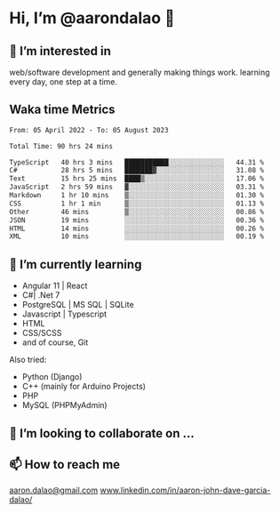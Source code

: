 # __Hi, I’m @aarondalao__ 👋 
## 👀 I’m interested in 
web/software development and generally making things work.
learning every day, one step at a time. 

## Waka time Metrics
<!--START_SECTION:waka-->

```txt
From: 05 April 2022 - To: 05 August 2023

Total Time: 90 hrs 24 mins

TypeScript   40 hrs 3 mins   ███████████░░░░░░░░░░░░░░   44.31 %
C#           28 hrs 5 mins   ███████▓░░░░░░░░░░░░░░░░░   31.08 %
Text         15 hrs 25 mins  ████▒░░░░░░░░░░░░░░░░░░░░   17.06 %
JavaScript   2 hrs 59 mins   ▓░░░░░░░░░░░░░░░░░░░░░░░░   03.31 %
Markdown     1 hr 10 mins    ▒░░░░░░░░░░░░░░░░░░░░░░░░   01.30 %
CSS          1 hr 1 min      ▒░░░░░░░░░░░░░░░░░░░░░░░░   01.13 %
Other        46 mins         ▒░░░░░░░░░░░░░░░░░░░░░░░░   00.86 %
JSON         19 mins         ░░░░░░░░░░░░░░░░░░░░░░░░░   00.36 %
HTML         14 mins         ░░░░░░░░░░░░░░░░░░░░░░░░░   00.26 %
XML          10 mins         ░░░░░░░░░░░░░░░░░░░░░░░░░   00.19 %
```

<!--END_SECTION:waka-->

## 🌱 I’m currently learning 

- Angular 11 | React 
- C#| .Net 7
- PostgreSQL | MS SQL | SQLite
- Javascript | Typescript
- HTML 
- CSS/SCSS
- and of course, Git 


Also tried:
- Python (Django)
- C++ (mainly for Arduino Projects)
- PHP
- MySQL (PHPMyAdmin)


## 💞️ I’m looking to collaborate on ...

## 📫 How to reach me 
aaron.dalao@gmail.com
www.linkedin.com/in/aaron-john-dave-garcia-dalao/

<!---
aarondalao/aarondalao is a ✨ special ✨ repository because its `README.md` (this file) appears on your GitHub profile.
You can click the Preview link to take a look at your changes.
--->
